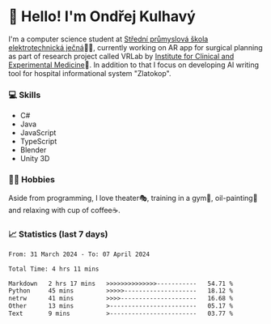 # 👋 Hello! I'm Ondřej Kulhavý

I'm a computer science student at [Střední průmyslová škola elektrotechnická ječná](https://www.spsejecna.cz/)👨‍🎓, currently working on AR app for surgical planning as part of research project called VRLab by [Institute for Clinical and Experimental Medicine](https://www.ikem.cz/en/)🏥.
In addition to that I focus on developing AI writing tool for hospital informational system "Zlatokop".

### 💻 Skills
- C#
- Java
- JavaScript
- TypeScript
- Blender
- Unity 3D

### 🏋️‍♂️ Hobbies

Aside from programming, I love theater🎭, training in a gym💪, oil-painting🎨 and relaxing with cup of coffee☕.
### 📈 Statistics (last 7 days)
<!--START_SECTION:waka-->

```txt
From: 31 March 2024 - To: 07 April 2024

Total Time: 4 hrs 11 mins

Markdown   2 hrs 17 mins   >>>>>>>>>>>>>>-----------   54.71 %
Python     45 mins         >>>>>--------------------   18.12 %
netrw      41 mins         >>>>---------------------   16.68 %
Other      13 mins         >------------------------   05.17 %
Text       9 mins          >------------------------   03.77 %
```

<!--END_SECTION:waka-->



